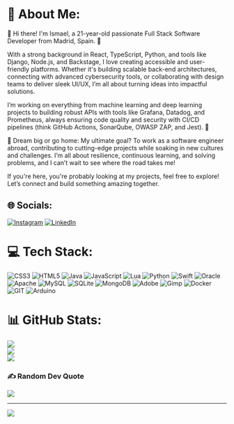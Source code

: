 # 💫 About Me:
👋 Hi there! I'm Ismael, a 21-year-old passionate Full Stack Software Developer from Madrid, Spain. 🚀

With a strong background in React, TypeScript, Python, and tools like Django, Node.js, and Backstage, I love creating accessible and user-friendly platforms. Whether it's building scalable back-end architectures, connecting with advanced cybersecurity tools, or collaborating with design teams to deliver sleek UI/UX, I’m all about turning ideas into impactful solutions.

I’m working on everything from machine learning and deep learning projects to building robust APIs with tools like Grafana, Datadog, and Prometheus, always ensuring code quality and security with CI/CD pipelines (think GitHub Actions, SonarQube, OWASP ZAP, and Jest). 🌟

💭 Dream big or go home: My ultimate goal? To work as a software engineer abroad, contributing to cutting-edge projects while soaking in new cultures and challenges. I’m all about resilience, continuous learning, and solving problems, and I can’t wait to see where the road takes me!

If you're here, you're probably looking at my projects, feel free to explore! Let’s connect and build something amazing together.


## 🌐 Socials:
[![Instagram](https://img.shields.io/badge/Instagram-%23E4405F.svg?logo=Instagram&logoColor=white)](https://instagram.com/Ismagc_13) [![LinkedIn](https://img.shields.io/badge/LinkedIn-%230077B5.svg?logo=linkedin&logoColor=white)](https://www.linkedin.com/in/ismael-garc%C3%ADa-camarena-454114254/) 

# 💻 Tech Stack:
![CSS3](https://img.shields.io/badge/css3-%231572B6.svg?style=for-the-badge&logo=css3&logoColor=white) ![HTML5](https://img.shields.io/badge/html5-%23E34F26.svg?style=for-the-badge&logo=html5&logoColor=white) ![Java](https://img.shields.io/badge/java-%23ED8B00.svg?style=for-the-badge&logo=openjdk&logoColor=white) ![JavaScript](https://img.shields.io/badge/javascript-%23323330.svg?style=for-the-badge&logo=javascript&logoColor=%23F7DF1E) ![Lua](https://img.shields.io/badge/lua-%232C2D72.svg?style=for-the-badge&logo=lua&logoColor=white) ![Python](https://img.shields.io/badge/python-3670A0?style=for-the-badge&logo=python&logoColor=ffdd54) ![Swift](https://img.shields.io/badge/swift-F54A2A?style=for-the-badge&logo=swift&logoColor=white) ![Oracle](https://img.shields.io/badge/Oracle-F80000?style=for-the-badge&logo=oracle&logoColor=white) ![Apache](https://img.shields.io/badge/apache-%23D42029.svg?style=for-the-badge&logo=apache&logoColor=white) ![MySQL](https://img.shields.io/badge/mysql-%2300000f.svg?style=for-the-badge&logo=mysql&logoColor=white) ![SQLite](https://img.shields.io/badge/sqlite-%2307405e.svg?style=for-the-badge&logo=sqlite&logoColor=white) ![MongoDB](https://img.shields.io/badge/MongoDB-%234ea94b.svg?style=for-the-badge&logo=mongodb&logoColor=white) ![Adobe](https://img.shields.io/badge/adobe-%23FF0000.svg?style=for-the-badge&logo=adobe&logoColor=white) ![Gimp](https://img.shields.io/badge/Gimp-657D8B?style=for-the-badge&logo=gimp&logoColor=FFFFFF) ![Docker](https://img.shields.io/badge/docker-%230db7ed.svg?style=for-the-badge&logo=docker&logoColor=white) ![GIT](https://img.shields.io/badge/Git-fc6d26?style=for-the-badge&logo=git&logoColor=white) ![Arduino](https://img.shields.io/badge/-Arduino-00979D?style=for-the-badge&logo=Arduino&logoColor=white)
# 📊 GitHub Stats:
![](https://github-readme-stats.vercel.app/api?username=Ismagac&theme=synthwave&hide_border=true&include_all_commits=false&count_private=false)<br/>
![](https://github-readme-streak-stats.herokuapp.com/?user=Ismagac&theme=synthwave&hide_border=true)<br/>
![](https://github-readme-stats.vercel.app/api/top-langs/?username=Ismagac&theme=synthwave&hide_border=true&include_all_commits=false&count_private=false&layout=compact)

### ✍️ Random Dev Quote
![](https://quotes-github-readme.vercel.app/api?type=horizontal&theme=tokyonight)

---
[![](https://visitcount.itsvg.in/api?id=Ismagac&icon=2&color=12)](https://visitcount.itsvg.in)

<!-- Proudly created with GPRM ( https://gprm.itsvg.in ) -->
